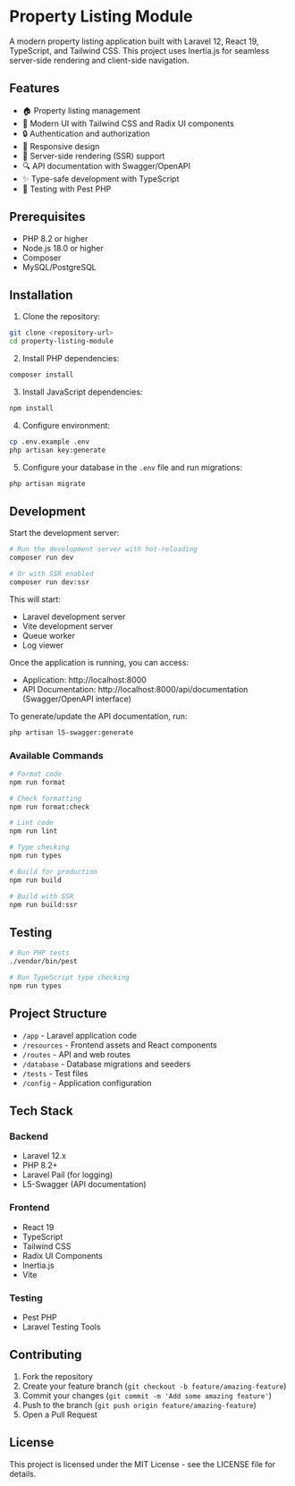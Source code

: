 # Property Listing Module

A modern property listing application built with Laravel 12, React 19, TypeScript, and Tailwind CSS. This project uses Inertia.js for seamless server-side rendering and client-side navigation.

## Features

- 🏠 Property listing management
- 🎨 Modern UI with Tailwind CSS and Radix UI components
- 🔒 Authentication and authorization
- 📱 Responsive design
- 🚀 Server-side rendering (SSR) support
- 🔍 API documentation with Swagger/OpenAPI
- ✨ Type-safe development with TypeScript
- 🧪 Testing with Pest PHP

## Prerequisites

- PHP 8.2 or higher
- Node.js 18.0 or higher
- Composer
- MySQL/PostgreSQL

## Installation

1. Clone the repository:

```bash
git clone <repository-url>
cd property-listing-module
```

2. Install PHP dependencies:

```bash
composer install
```

3. Install JavaScript dependencies:

```bash
npm install
```

4. Configure environment:

```bash
cp .env.example .env
php artisan key:generate
```

5. Configure your database in the `.env` file and run migrations:

```bash
php artisan migrate
```

## Development

Start the development server:

```bash
# Run the development server with hot-reloading
composer run dev

# Or with SSR enabled
composer run dev:ssr
```

This will start:

- Laravel development server
- Vite development server
- Queue worker
- Log viewer

Once the application is running, you can access:

- Application: http://localhost:8000
- API Documentation: http://localhost:8000/api/documentation (Swagger/OpenAPI interface)

To generate/update the API documentation, run:

```bash
php artisan l5-swagger:generate
```

### Available Commands

```bash
# Format code
npm run format

# Check formatting
npm run format:check

# Lint code
npm run lint

# Type checking
npm run types

# Build for production
npm run build

# Build with SSR
npm run build:ssr
```

## Testing

```bash
# Run PHP tests
./vendor/bin/pest

# Run TypeScript type checking
npm run types
```

## Project Structure

- `/app` - Laravel application code
- `/resources` - Frontend assets and React components
- `/routes` - API and web routes
- `/database` - Database migrations and seeders
- `/tests` - Test files
- `/config` - Application configuration

## Tech Stack

### Backend

- Laravel 12.x
- PHP 8.2+
- Laravel Pail (for logging)
- L5-Swagger (API documentation)

### Frontend

- React 19
- TypeScript
- Tailwind CSS
- Radix UI Components
- Inertia.js
- Vite

### Testing

- Pest PHP
- Laravel Testing Tools

## Contributing

1. Fork the repository
2. Create your feature branch (`git checkout -b feature/amazing-feature`)
3. Commit your changes (`git commit -m 'Add some amazing feature'`)
4. Push to the branch (`git push origin feature/amazing-feature`)
5. Open a Pull Request

## License

This project is licensed under the MIT License - see the LICENSE file for details.
